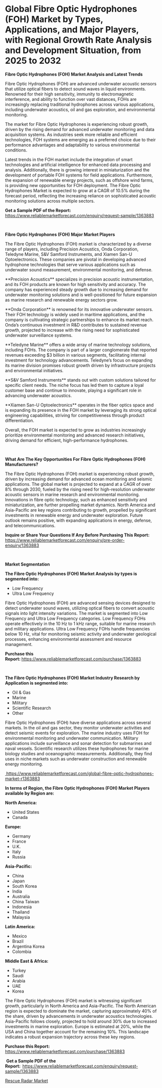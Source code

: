 <p><h1>Global Fibre Optic Hydrophones (FOH) Market by Types, Applications, and Major Players, with Regional Growth Rate Analysis and Development Situation, from 2025 to 2032</h1></p><p><strong>Fibre Optic Hydrophones (FOH) Market Analysis and Latest Trends</strong></p>
<p><p>Fibre Optic Hydrophones (FOH) are advanced underwater acoustic sensors that utilize optical fibers to detect sound waves in liquid environments. Renowned for their high sensitivity, immunity to electromagnetic interference, and ability to function over vast distances, FOHs are increasingly replacing traditional hydrophones across various applications, including underwater acoustics, oil and gas exploration, and environmental monitoring.</p><p>The market for Fibre Optic Hydrophones is experiencing robust growth, driven by the rising demand for advanced underwater monitoring and data acquisition systems. As industries seek more reliable and efficient technologies, FOH systems are emerging as a preferred choice due to their performance advantages and adaptability to various environmental conditions.</p><p>Latest trends in the FOH market include the integration of smart technologies and artificial intelligence for enhanced data processing and analysis. Additionally, there is growing interest in miniaturization and the development of portable FOH systems for field applications. Furthermore, the expansion of renewable energy projects, such as offshore wind farms, is providing new opportunities for FOH deployment. The Fibre Optic Hydrophones Market is expected to grow at a CAGR of 10.5% during the forecast period, reflecting the increasing reliance on sophisticated acoustic monitoring solutions across multiple sectors.</p></p>
<p><strong>Get a Sample PDF of the Report:&nbsp;</strong> <a href="https://www.reliablemarketforecast.com/enquiry/request-sample/1363883?utm_campaign=2336&utm_medium=2&utm_source=Github&utm_content=ia&utm_term=28022025&utm_id=fibre-optic-hydrophones-foh">https://www.reliablemarketforecast.com/enquiry/request-sample/1363883</a></p>
<p>&nbsp;</p>
<p><strong>Fibre Optic Hydrophones (FOH) Major Market Players</strong></p>
<p><p>The Fibre Optic Hydrophones (FOH) market is characterized by a diverse range of players, including Precision Acoustics, Onda Corporation, Teledyne Marine, S&V Samford Instruments, and Xiamen San-U Optoelectronics. These companies are pivotal in developing advanced hydrophone technologies that serve various applications such as underwater sound measurement, environmental monitoring, and defense.</p><p>**Precision Acoustics** specializes in precision acoustic instrumentation, and its FOH products are known for high sensitivity and accuracy. The company has experienced steady growth due to increasing demand for underwater monitoring solutions and is well-positioned for future expansion as marine research and renewable energy sectors grow.</p><p>**Onda Corporation** is renowned for its innovative underwater sensors. Their FOH technology is widely used in maritime applications, and the company is cultivating strategic partnerships to enhance its market reach. Onda’s continuous investment in R&D contributes to sustained revenue growth, projected to increase with the rising need for sophisticated underwater surveillance systems.</p><p>**Teledyne Marine** offers a wide array of marine technology solutions, including FOHs. The company is part of a larger conglomerate that reported revenues exceeding $3 billion in various segments, facilitating internal investment for technology advancements. Teledyne’s focus on expanding its marine division promises robust growth driven by infrastructure projects and environmental initiatives.</p><p>**S&V Samford Instruments** stands out with custom solutions tailored for specific client needs. The niche focus has led them to capture a loyal customer base and continue to innovate, playing a significant role in advancing underwater acoustics.</p><p>**Xiamen San-U Optoelectronics** operates in the fiber optics space and is expanding its presence in the FOH market by leveraging its strong optical engineering capabilities, striving for competitiveness through product differentiation.</p><p>Overall, the FOH market is expected to grow as industries increasingly prioritize environmental monitoring and advanced research initiatives, driving demand for efficient, high-performance hydrophones.</p></p>
<p>&nbsp;</p>
<p><strong>What Are The Key Opportunities For Fibre Optic Hydrophones (FOH) Manufacturers?</strong></p>
<p><p>The Fibre Optic Hydrophones (FOH) market is experiencing robust growth, driven by increasing demand for advanced ocean monitoring and seismic applications. The global market is projected to expand at a CAGR of over 8% through 2030, fueled by the rising need for high-resolution underwater acoustic sensors in marine research and environmental monitoring. Innovations in fibre optic technology, such as enhanced sensitivity and miniaturization, are further propelling market dynamics. North America and Asia-Pacific are key regions contributing to growth, propelled by significant investments in renewable energy and underwater exploration. Future outlook remains positive, with expanding applications in energy, defense, and telecommunications.</p></p>
<p><strong>Inquire or Share Your Questions If Any Before Purchasing This Report:</strong> <a href="https://www.reliablemarketforecast.com/enquiry/pre-order-enquiry/1363883?utm_campaign=2336&utm_medium=2&utm_source=Github&utm_content=ia&utm_term=28022025&utm_id=fibre-optic-hydrophones-foh">https://www.reliablemarketforecast.com/enquiry/pre-order-enquiry/1363883</a></p>
<p>&nbsp;</p>
<p><strong>Market Segmentation</strong></p>
<p><strong>The Fibre Optic Hydrophones (FOH) Market Analysis by types is segmented into:</strong></p>
<p><ul><li>Low Frequency</li><li>Ultra Low Frequency</li></ul></p>
<p><p>Fibre Optic Hydrophones (FOH) are advanced sensing devices designed to detect underwater sound waves, utilizing optical fibers to convert acoustic signals into light intensity variations. The market is segmented into Low Frequency and Ultra Low Frequency categories. Low Frequency FOHs operate effectively in the 10 Hz to 1 kHz range, suitable for marine research and military applications. Ultra Low Frequency FOHs handle frequencies below 10 Hz, vital for monitoring seismic activity and underwater geological processes, enhancing environmental assessment and resource management.</p></p>
<p><strong>Purchase this Report:&nbsp;</strong><a href="https://www.reliablemarketforecast.com/purchase/1363883?utm_campaign=2336&utm_medium=2&utm_source=Github&utm_content=ia&utm_term=28022025&utm_id=fibre-optic-hydrophones-foh">https://www.reliablemarketforecast.com/purchase/1363883</a></p>
<p>&nbsp;</p>
<p><strong>The Fibre Optic Hydrophones (FOH) Market Industry Research by Application is segmented into:</strong></p>
<p><ul><li>Oil & Gas</li><li>Marine</li><li>Military</li><li>Scientific Research</li><li>Other</li></ul></p>
<p><p>Fibre Optic Hydrophones (FOH) have diverse applications across several markets. In the oil and gas sector, they monitor underwater activities and detect seismic events for exploration. The marine industry uses FOH for environmental monitoring and underwater communication. Military applications include surveillance and sonar detection for submarines and naval vessels. Scientific research utilizes these hydrophones for marine biology studies and oceanographic measurements. Additionally, they find uses in niche markets such as underwater construction and renewable energy monitoring.</p></p>
<p><a href="https://www.reliablemarketforecast.com/global-fibre-optic-hydrophones-market-r1363883?utm_campaign=2336&utm_medium=2&utm_source=Github&utm_content=ia&utm_term=28022025&utm_id=fibre-optic-hydrophones-foh">&nbsp;https://www.reliablemarketforecast.com/global-fibre-optic-hydrophones-market-r1363883</a></p>
<p><strong>In terms of Region, the Fibre Optic Hydrophones (FOH) Market Players available by Region are:</strong></p>
<p>
    <p> <strong> North America: </strong>
        <ul>
            <li>United States</li>
            <li>Canada</li>
        </ul>
        </p> 
    <p> <strong> Europe: </strong>
        <ul>
            <li>Germany</li>
            <li>France</li>
            <li>U.K.</li>
            <li>Italy</li>
            <li>Russia</li>
        </ul>
        </p> 
    <p> <strong> Asia-Pacific: </strong>
        <ul>
            <li>China</li>
            <li>Japan</li>
            <li>South Korea</li>
            <li>India</li>
            <li>Australia</li>
            <li>China Taiwan</li>
            <li>Indonesia</li>
            <li>Thailand</li>
            <li>Malaysia</li>
        </ul>
        </p> 
    <p> <strong> Latin America: </strong>
        <ul>
            <li>Mexico</li>
            <li>Brazil</li>
            <li>Argentina Korea</li>
            <li>Colombia</li>
        </ul>
        </p> 
    <p> <strong> Middle East & Africa: </strong>
        <ul>
            <li>Turkey</li>
            <li>Saudi</li>
            <li>Arabia</li>
            <li>UAE</li>
            <li>Korea</li>
        </ul>
    </p>
    </p>
<p><p>The Fibre Optic Hydrophones (FOH) market is witnessing significant growth, particularly in North America and Asia-Pacific. The North American region is expected to dominate the market, capturing approximately 40% of the share, driven by advancements in underwater acoustics technologies. Asia-Pacific follows closely, projected to hold around 30% due to increased investments in marine exploration. Europe is estimated at 20%, while the USA and China together account for the remaining 10%. This landscape indicates a robust expansion trajectory across these key regions.</p></p>
<p><strong>Purchase this Report: </strong><a href="https://www.reliablemarketforecast.com/purchase/1363883?utm_campaign=2336&utm_medium=2&utm_source=Github&utm_content=ia&utm_term=28022025&utm_id=fibre-optic-hydrophones-foh">https://www.reliablemarketforecast.com/purchase/1363883</a></p>
<p>&nbsp;<strong>Get a Sample PDF of the Report:&nbsp;&nbsp;</strong><a href="https://www.reliablemarketforecast.com/enquiry/request-sample/1363883?utm_campaign=2336&utm_medium=2&utm_source=Github&utm_content=ia&utm_term=28022025&utm_id=fibre-optic-hydrophones-foh">https://www.reliablemarketforecast.com/enquiry/request-sample/1363883</a></p>
<p><strong></strong></p>
<p><p><a href="https://github.com/taxyevgwlle/Market-Research-Report-List-1/blob/main/rescue-radar-market.md?utm_campaign=2336&utm_medium=2&utm_source=Github&utm_content=ia&utm_term=28022025&utm_id=fibre-optic-hydrophones-foh">Rescue Radar Market</a></p></p>